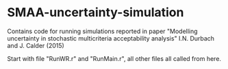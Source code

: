 # SMAA-uncertainty-simulation

Contains code for running simulations reported in paper "Modelling uncertainty in stochastic multicriteria acceptability analysis" I.N. Durbach and J. Calder (2015)

Start with file "RunWR.r" and "RunMain.r", all other files all called from here.

